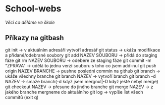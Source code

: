 # School-webs
_Věci co děláme ve škole_


## Příkazy na gitbash

git init -> v aktuálním adresáři vytvoří adresář
git status -> ukáža modifikace a přidané/odebrané soubory
git add NAZEV SOUBORU -> přidá do staging fáze
git rm NAZEV SOUBORU -> odebere ze staging fáze
git commit -m "ZPRAVA" -> udělá to jednu verzi souboru s toho co jsem add-nul
git push origin NAZEV BRANCHE -> pushne poslední commin na github
git branch -> ukáže všechny branche
git branch NAZEV -> vytvoří branch
git branch -d NAZEV -> smaže branch(-d když jsem mergnul|-D když ještě nebyl merge)
git checkout NAZEV -> přesune do jiného branche
git merge NAZEV -> z jakého branche mergneme do aktuálního
git log -> vypíše list všech commitů (exit q)
